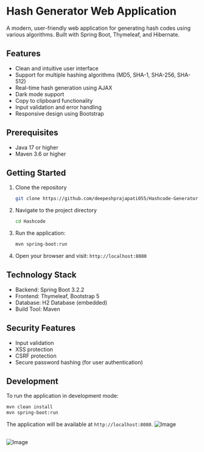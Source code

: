 # Hash Generator Web Application

A modern, user-friendly web application for generating hash codes using various algorithms. Built with Spring Boot, Thymeleaf, and Hibernate.

## Features

- Clean and intuitive user interface
- Support for multiple hashing algorithms (MD5, SHA-1, SHA-256, SHA-512)
- Real-time hash generation using AJAX
- Dark mode support
- Copy to clipboard functionality
- Input validation and error handling
- Responsive design using Bootstrap

## Prerequisites

- Java 17 or higher
- Maven 3.6 or higher

## Getting Started

1. Clone the repository
   ```bash
   git clone https://github.com/deepeshprajapati055/Hashcode-Generator.git
   ```
3. Navigate to the project directory
   ```bash
   cd Hashcode
   ```
5. Run the application:
   ```bash
   mvn spring-boot:run
   ```
6. Open your browser and visit: `http://localhost:8080`

## Technology Stack

- Backend: Spring Boot 3.2.2
- Frontend: Thymeleaf, Bootstrap 5
- Database: H2 Database (embedded)
- Build Tool: Maven

## Security Features

- Input validation
- XSS protection
- CSRF protection
- Secure password hashing (for user authentication)

## Development

To run the application in development mode:

```bash
mvn clean install
mvn spring-boot:run
```

The application will be available at `http://localhost:8080`.
![Image](https://github.com/user-attachments/assets/01d8abee-8a63-4bbe-a1c0-3c34bb802faf)
##
![Image](https://github.com/user-attachments/assets/9f6ac985-9bdf-4c52-855c-aead5ce89dea)
